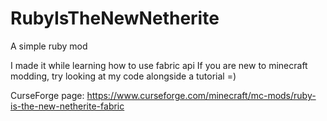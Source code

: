 # RubyIsTheNewNetherite
A simple ruby mod

I made it while learning how to use fabric api
If you are new to minecraft modding, try looking at my code alongside a tutorial =)

CurseForge page: https://www.curseforge.com/minecraft/mc-mods/ruby-is-the-new-netherite-fabric

